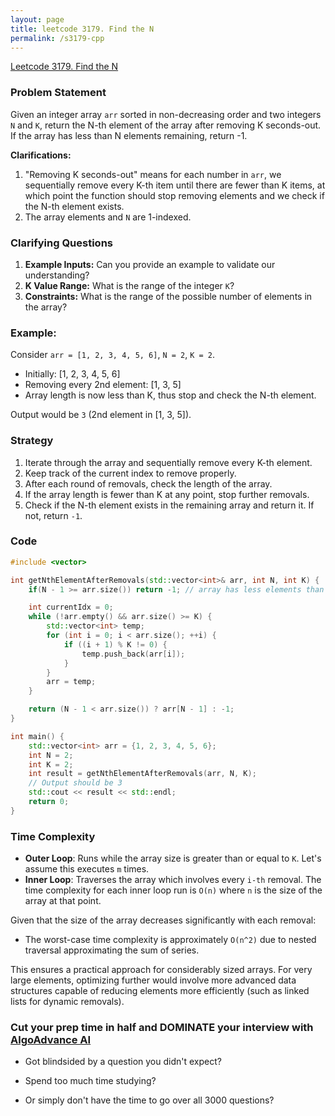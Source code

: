 ```yaml
---
layout: page
title: leetcode 3179. Find the N
permalink: /s3179-cpp
---
```

[Leetcode 3179. Find the N](https://algoadvance.github.io/algoadvance/l3179)
### Problem Statement

Given an integer array `arr` sorted in non-decreasing order and two integers `N` and `K`, return the N-th element of the array after removing K seconds-out. If the array has less than N elements remaining, return -1.

**Clarifications:**
1. "Removing K seconds-out" means for each number in `arr`, we sequentially remove every K-th item until there are fewer than K items, at which point the function should stop removing elements and we check if the N-th element exists.
2. The array elements and `N` are 1-indexed.

### Clarifying Questions

1. **Example Inputs:** Can you provide an example to validate our understanding?
2. **K Value Range:** What is the range of the integer `K`?
3. **Constraints:** What is the range of the possible number of elements in the array?

### Example:

Consider `arr = [1, 2, 3, 4, 5, 6]`, `N = 2`, `K = 2`.

- Initially: [1, 2, 3, 4, 5, 6]
- Removing every 2nd element: [1, 3, 5]
- Array length is now less than K, thus stop and check the N-th element.

Output would be `3` (2nd element in [1, 3, 5]).

### Strategy

1. Iterate through the array and sequentially remove every K-th element.
2. Keep track of the current index to remove properly.
3. After each round of removals, check the length of the array.
4. If the array length is fewer than K at any point, stop further removals.
5. Check if the N-th element exists in the remaining array and return it. If not, return `-1`.

### Code

```cpp
#include <vector>

int getNthElementAfterRemovals(std::vector<int>& arr, int N, int K) {
	if(N - 1 >= arr.size()) return -1; // array has less elements than N

    int currentIdx = 0;
    while (!arr.empty() && arr.size() >= K) {
        std::vector<int> temp;
        for (int i = 0; i < arr.size(); ++i) {
            if ((i + 1) % K != 0) {
                temp.push_back(arr[i]);
            }
        }
        arr = temp;
    }

    return (N - 1 < arr.size()) ? arr[N - 1] : -1;
}

int main() {
    std::vector<int> arr = {1, 2, 3, 4, 5, 6};
    int N = 2;
    int K = 2;
    int result = getNthElementAfterRemovals(arr, N, K);
    // Output should be 3
    std::cout << result << std::endl;
    return 0;
}
```

### Time Complexity

- **Outer Loop**: Runs while the array size is greater than or equal to `K`. Let's assume this executes `m` times.
- **Inner Loop**: Traverses the array which involves every `i-th` removal. The time complexity for each inner loop run is `O(n)` where `n` is the size of the array at that point.

Given that the size of the array decreases significantly with each removal:

- The worst-case time complexity is approximately `O(n^2)` due to nested traversal approximating the sum of series.

This ensures a practical approach for considerably sized arrays. For very large elements, optimizing further would involve more advanced data structures capable of reducing elements more efficiently (such as linked lists for dynamic removals).


### Cut your prep time in half and DOMINATE your interview with [AlgoAdvance AI](https://algoAdvance.com)

- Got blindsided by a question you didn't expect?

- Spend too much time studying?

- Or simply don't have the time to go over all 3000 questions?

